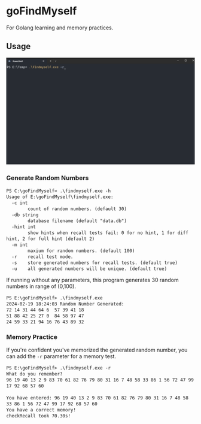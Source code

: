 # goFindMyself
For Golang learning and memory practices.

## Usage

![](images/findmyself.gif)

### Generate Random Numbers

```
PS C:\goFindMyself> .\findmyself.exe -h
Usage of E:\goFindMyself\findmyself.exe:
  -c int
        count of random numbers. (default 30)
  -db string
        database filename (default "data.db")
  -hint int
        show hints when recall tests fail: 0 for no hint, 1 for diff hint, 2 for full hint (default 2)
  -m int
        maxium for random numbers. (default 100)
  -r    recall test mode.
  -s    store generated numbers for recall tests. (default true)
  -u    all generated numbers will be unique. (default true)
```

If running without any parameters, this program generates 30 random numbers in range of (0,100).
```
PS E:\goFindMyself> .\findmyself.exe
2024-02-19 18:24:03 Random Number Generated:
72 14 31 44 64 6  57 39 41 18
51 88 42 25 27 0  84 58 97 47
24 59 33 21 94 16 76 43 89 32

```


### Memory Practice

If you're confident you've memorized the generated random number, you can add the `-r` parameter for a memory test.
```
PS E:\goFindMyself> .\findmyself.exe -r
What do you remember?
96 19 40 13 2 9 83 70 61 82 76 79 80 31 16 7 48 58 33 86 1 56 72 47 99 17 92 68 57 60

You have entered: 96 19 40 13 2 9 83 70 61 82 76 79 80 31 16 7 48 58 33 86 1 56 72 47 99 17 92 68 57 60
You have a correct memory!
checkRecall took 70.30s!
```